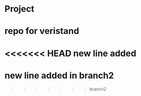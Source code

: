 # Project
# repo for veristand
<<<<<<< HEAD
new line added
=======
# new line added in branch2
>>>>>>> branch2
